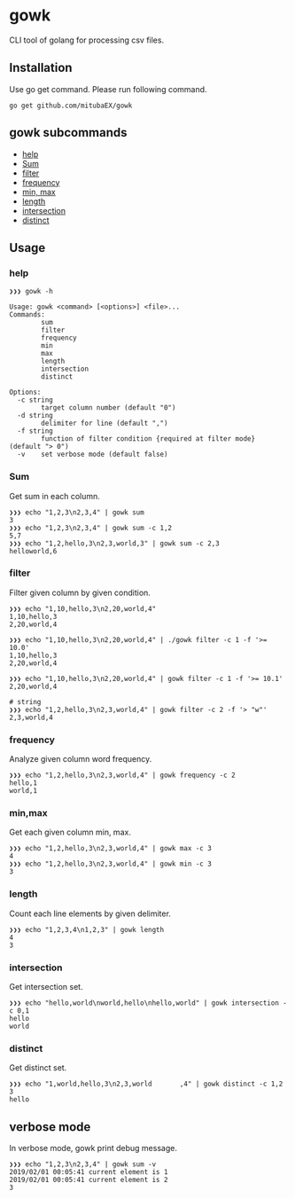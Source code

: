 # gowk
CLI tool of golang for processing csv files.

## Installation

Use go get command.
Please run following command.

```
go get github.com/mitubaEX/gowk
```

## gowk subcommands

- [help](#help)
- [Sum](#sum)
- [filter](#filter)
- [frequency](#frequency)
- [min, max](#minmax)
- [length](#length)
- [intersection](#intersection)
- [distinct](#distinct)

## Usage


### help

```
❯❯❯ gowk -h

Usage: gowk <command> [<options>] <file>...
Commands:
        sum
        filter
        frequency
        min
        max
        length
        intersection
        distinct

Options:
  -c string
        target column number (default "0")
  -d string
        delimiter for line (default ",")
  -f string
        function of filter condition {required at filter mode} (default "> 0")
  -v    set verbose mode (default false)
```

### Sum

Get sum in each column.

```
❯❯❯ echo "1,2,3\n2,3,4" | gowk sum
3
❯❯❯ echo "1,2,3\n2,3,4" | gowk sum -c 1,2
5,7
❯❯❯ echo "1,2,hello,3\n2,3,world,3" | gowk sum -c 2,3
helloworld,6
```

### filter

Filter given column by given condition.

```
❯❯❯ echo "1,10,hello,3\n2,20,world,4"
1,10,hello,3
2,20,world,4

❯❯❯ echo "1,10,hello,3\n2,20,world,4" | ./gowk filter -c 1 -f '>= 10.0'
1,10,hello,3
2,20,world,4

❯❯❯ echo "1,10,hello,3\n2,20,world,4" | gowk filter -c 1 -f '>= 10.1'
2,20,world,4

# string
❯❯❯ echo "1,2,hello,3\n2,3,world,4" | gowk filter -c 2 -f '> "w"'
2,3,world,4
```

### frequency

Analyze given column word frequency.

```
❯❯❯ echo "1,2,hello,3\n2,3,world,4" | gowk frequency -c 2
hello,1
world,1
```

### min,max

Get each given column min, max.

```
❯❯❯ echo "1,2,hello,3\n2,3,world,4" | gowk max -c 3
4
❯❯❯ echo "1,2,hello,3\n2,3,world,4" | gowk min -c 3
3
```

### length

Count each line elements by given delimiter.

```
❯❯❯ echo "1,2,3,4\n1,2,3" | gowk length
4
3
```

### intersection

Get intersection set.

```
❯❯❯ echo "hello,world\nworld,hello\nhello,world" | gowk intersection -c 0,1
hello
world
```

### distinct

Get distinct set.

```
❯❯❯ echo "1,world,hello,3\n2,3,world       ,4" | gowk distinct -c 1,2
3
hello
```

## verbose mode

In verbose mode, gowk print debug message.

```
❯❯❯ echo "1,2,3\n2,3,4" | gowk sum -v
2019/02/01 00:05:41 current element is 1
2019/02/01 00:05:41 current element is 2
3
```
